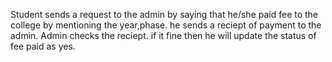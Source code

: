 Student sends a request to the admin by saying that he/she paid fee to the college by mentioning the year,phase. he sends a reciept of payment to the admin. Admin checks the reciept. if it fine then he will update the status of fee paid as yes.
